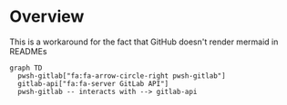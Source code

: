# Overview

This is a workaround for the fact that GitHub doesn't render mermaid in READMEs

```mermaid
graph TD
  pwsh-gitlab["fa:fa-arrow-circle-right pwsh-gitlab"]
  gitlab-api["fa:fa-server GitLab API"]
  pwsh-gitlab -- interacts with --> gitlab-api
```
